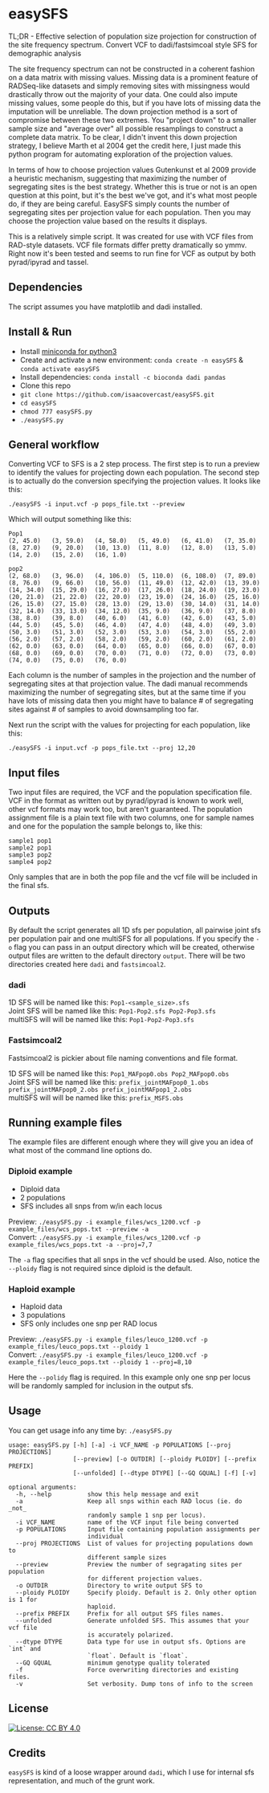 # easySFS
TL;DR - Effective selection of population size projection for construction of the site frequency spectrum. Convert VCF to dadi/fastsimcoal style SFS for demographic analysis

The site frequency spectrum can not be constructed in a coherent fashion on a data matrix with missing values. Missing data is a prominent feature of RADSeq-like datasets and simply removing sites with missingness would drastically throw out the majority of your data. One could also impute missing values, some people do this, but if you have lots of missing data the imputation will be unreliable. The down projection method is a sort of compromise between these two extremes. You "project down" to a smaller sample size and "average over" all possible resamplings to construct a complete data matrix. To be clear, I didn't invent this down projection strategy, I believe Marth et al 2004 get the credit here, I just made this python program for automating exploration of the projection values.

In terms of how to choose projection values Gutenkunst et al 2009 provide a heuristic mechanism, suggesting that maximizing the number of segregating sites is the best strategy. Whether this is true or not is an open question at this point, but it's the best we've got, and it's what most people do, if they are being careful. EasySFS simply counts the number of segregating sites per projection value for each population. Then you may choose the projection value based on the results it displays.

This is a relatively simple script. It was created for use with VCF files from RAD-style datasets. VCF file formats differ pretty dramatically so ymmv. Right now it's been tested and seems to run fine for VCF as output by both pyrad/ipyrad and tassel. 

## Dependencies
The script assumes you have matplotlib and dadi installed.

## Install & Run
* Install [miniconda for python3](https://docs.conda.io/en/latest/miniconda.html)
* Create and activate a new environment: `conda create -n easySFS` & `conda activate easySFS`
* Install dependencies: `conda install -c bioconda dadi pandas`
* Clone this repo
 * `git clone https://github.com/isaacovercast/easySFS.git`
* `cd easySFS`
* `chmod 777 easySFS.py`
* `./easySFS.py`

## General workflow
Converting VCF to SFS is a 2 step process. The first step is to run a preview to identify the values for projecting down each population. The second step is to actually do the conversion specifying the projection values. It looks like this:

`./easySFS -i input.vcf -p pops_file.txt --preview`

Which will output something like this:
```
Pop1
(2, 45.0)   (3, 59.0)   (4, 58.0)   (5, 49.0)   (6, 41.0)   (7, 35.0)   (8, 27.0)   (9, 20.0)   (10, 13.0)  (11, 8.0)   (12, 8.0)   (13, 5.0)   (14, 2.0)   (15, 2.0)   (16, 1.0)   

pop2
(2, 68.0)   (3, 96.0)   (4, 106.0)  (5, 110.0)  (6, 108.0)  (7, 89.0)   (8, 76.0)   (9, 66.0)   (10, 56.0)  (11, 49.0)  (12, 42.0)  (13, 39.0)  (14, 34.0)  (15, 29.0)  (16, 27.0)  (17, 26.0)  (18, 24.0)  (19, 23.0)  (20, 21.0)  (21, 22.0)  (22, 20.0)  (23, 19.0)  (24, 16.0)  (25, 16.0)  (26, 15.0)  (27, 15.0)  (28, 13.0)  (29, 13.0)  (30, 14.0)  (31, 14.0)  (32, 14.0)  (33, 13.0)  (34, 12.0)  (35, 9.0)   (36, 9.0)   (37, 8.0)   (38, 8.0)   (39, 8.0)   (40, 6.0)   (41, 6.0)   (42, 6.0)   (43, 5.0)   (44, 5.0)   (45, 5.0)   (46, 4.0)   (47, 4.0)   (48, 4.0)   (49, 3.0)   (50, 3.0)   (51, 3.0)   (52, 3.0)   (53, 3.0)   (54, 3.0)   (55, 2.0)   (56, 2.0)   (57, 2.0)   (58, 2.0)   (59, 2.0)   (60, 2.0)   (61, 2.0)   (62, 0.0)   (63, 0.0)   (64, 0.0)   (65, 0.0)   (66, 0.0)   (67, 0.0)   (68, 0.0)   (69, 0.0)   (70, 0.0)   (71, 0.0)   (72, 0.0)   (73, 0.0)   (74, 0.0)   (75, 0.0)   (76, 0.0)
```
Each column is the number of samples in the projection and the number of segregating sites at that projection value.
The dadi manual recommends maximizing the number of segregating sites, but at the same time if you have lots of missing data then you might have to balance # of segregating sites against # of samples to avoid downsampling too far.

Next run the script with the values for projecting for each population, like this:

`./easySFS -i input.vcf -p pops_file.txt --proj 12,20`

## Input files
Two input files are required, the VCF and the population specification file. VCF in the format as written out by pyrad/ipyrad is known to work well, other vcf formats may work too, but aren't guaranteed. The population assignment file is a plain text file with two columns, one for sample names and one for the population the sample belongs to, like this:

```
sample1 pop1
sample2 pop1
sample3 pop2
sample4 pop2
```

Only samples that are in both the pop file and the vcf file will be included in the final sfs.
## Outputs
By default the script generates all 1D sfs per population, all pairwise joint sfs per population pair and one multiSFS for all populations. If you specify the `-o` flag you can pass in an output directory which will be created, otherwise output files are written to the default directory `output`. There will be two directories created here `dadi` and `fastsimcoal2`.

### dadi
1D SFS will be named like this: `Pop1-<sample_size>.sfs`<br>
Joint SFS will be named like this: `Pop1-Pop2.sfs Pop2-Pop3.sfs`<br>
multiSFS will will be named like this: `Pop1-Pop2-Pop3.sfs`

### Fastsimcoal2
Fastsimcoal2 is pickier about file naming conventions and file format.

1D SFS will be named like this: `Pop1_MAFpop0.obs Pop2_MAFpop0.obs`<br>
Joint SFS will be named like this: `prefix_jointMAFpop0_1.obs prefix_jointMAFpop0_2.obs prefix_jointMAFpop1_2.obs`<br>
multiSFS will will be named like this: `prefix_MSFS.obs`

## Running example files
The example files are different enough where they will give you an idea of what most of the command line options do.

### Diploid example
* Diploid data
* 2 populations
* SFS includes all snps from w/in each locus

Preview: `./easySFS.py -i example_files/wcs_1200.vcf -p example_files/wcs_pops.txt --preview -a`<br>
Convert: `./easySFS.py -i example_files/wcs_1200.vcf -p example_files/wcs_pops.txt -a --proj=7,7`

The `-a` flag specifies that all snps in the vcf should be used. Also, notice the `--ploidy` 
flag is not required since diploid is the default.

### Haploid example
* Haploid data
* 3 populations
* SFS only includes one snp per RAD locus

Preview: `./easySFS.py -i example_files/leuco_1200.vcf -p example_files/leuco_pops.txt --ploidy 1`<br>
Convert: `./easySFS.py -i example_files/leuco_1200.vcf -p example_files/leuco_pops.txt --ploidy 1 --proj=8,10`

Here the `--polidy` flag is required. In this example only one snp per locus
will be randomly sampled for inclusion in the output sfs.

## Usage
You can get usage info any time by: `./easySFS.py`
```
usage: easySFS.py [-h] [-a] -i VCF_NAME -p POPULATIONS [--proj PROJECTIONS]
                  [--preview] [-o OUTDIR] [--ploidy PLOIDY] [--prefix PREFIX]
                  [--unfolded] [--dtype DTYPE] [--GQ GQUAL] [-f] [-v]

optional arguments:
  -h, --help          show this help message and exit
  -a                  Keep all snps within each RAD locus (ie. do _not_
                      randomly sample 1 snp per locus).
  -i VCF_NAME         name of the VCF input file being converted
  -p POPULATIONS      Input file containing population assignments per
                      individual
  --proj PROJECTIONS  List of values for projecting populations down to
                      different sample sizes
  --preview           Preview the number of segragating sites per population
                      for different projection values.
  -o OUTDIR           Directory to write output SFS to
  --ploidy PLOIDY     Specify ploidy. Default is 2. Only other option is 1 for
                      haploid.
  --prefix PREFIX     Prefix for all output SFS files names.
  --unfolded          Generate unfolded SFS. This assumes that your vcf file
                      is accurately polarized.
  --dtype DTYPE       Data type for use in output sfs. Options are `int` and
                      `float`. Default is `float`.
  --GQ GQUAL          minimum genotype quality tolerated
  -f                  Force overwriting directories and existing files.
  -v                  Set verbosity. Dump tons of info to the screen
```

## License
[![License: CC BY 4.0](https://img.shields.io/badge/License-CC%20BY%204.0-lightgrey.svg)](https://creativecommons.org/licenses/by/4.0/)

## Credits
`easySFS` is kind of a loose wrapper around `dadi`, which I use for internal sfs representation, and much of the grunt work.
